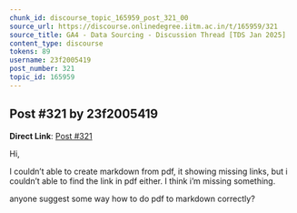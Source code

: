 ```yaml
---
chunk_id: discourse_topic_165959_post_321_00
source_url: https://discourse.onlinedegree.iitm.ac.in/t/165959/321
source_title: GA4 - Data Sourcing - Discussion Thread [TDS Jan 2025]
content_type: discourse
tokens: 89
username: 23f2005419
post_number: 321
topic_id: 165959
---
```


## Post #321 by 23f2005419

**Direct Link**: [Post #321](https://discourse.onlinedegree.iitm.ac.in/t/165959/321)

Hi,

I couldn’t able to create markdown from pdf, it showing missing links, but i couldn’t able to find the link in pdf either. I think i’m missing something.

anyone suggest some way how to do pdf to markdown correctly?
